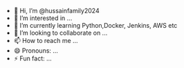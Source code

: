 - 👋 Hi, I’m @hussainfamily2024
- 👀 I’m interested in ...
- 🌱 I’m currently learning Python,Docker, Jenkins, AWS etc
- 💞️ I’m looking to collaborate on ...
- 📫 How to reach me ...
- 😄 Pronouns: ...
- ⚡ Fun fact: ...

<!---
hussainfamily2024/hussainfamily2024 is a ✨ special ✨ repository because its `README.md` (this file) appears on your GitHub profile.
You can click the Preview link to take a look at your changes.
--->
